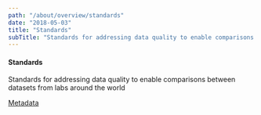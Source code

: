 ```yaml
---
path: "/about/overview/standards"
date: "2018-05-03"
title: "Standards"
subTitle: "Standards for addressing data quality to enable comparisons between datasets from labs around the world"
---
```


#### Standards

Standards for addressing data quality to enable comparisons between datasets from labs around the world

[Metadata](/about/overview/overview)

